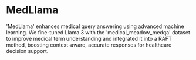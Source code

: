 # MedLlama
'MedLlama' enhances medical query answering using advanced machine learning. We fine-tuned Llama 3 with the 'medical_meadow_medqa' dataset to improve medical term understanding and integrated it into a RAFT method, boosting context-aware, accurate responses for healthcare decision support.
